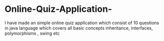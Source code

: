 # Online-Quiz-Application-
I have made an simple online quiz application which consist of 10 questions in java language which covers all basic  concepts inheritance, interfaces, polymorphisms , swing etc
